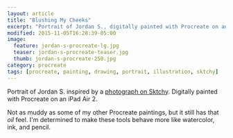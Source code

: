 ```yaml
---
layout: article
title: "Blushing My Cheeks"
excerpt: "Portrait of Jordan S., digitally painted with Procreate on an iPad."
modified: 2015-11-05T16:28:39-05:00
image: 
  feature: jordan-s-procreate-lg.jpg
  teaser: jordan-s-procreate-teaser.jpg
  thumb: jordan-s-procreate-250.jpg
category: procreate
tags: [procreate, painting, drawing, portrait, illustration, sktchy]
---
```


Portrait of Jordan S. inspired by a [photograph on Sktchy](http://sktchy.com/BXA9OC). Digitally painted with Procreate on an iPad Air 2. 

Not as muddy as some of my other Procreate paintings, but it still has that *oil* feel. I'm determined to make these tools behave more like watercolor, ink, and pencil.
